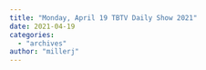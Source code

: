 ```yaml
---
title: "Monday, April 19 TBTV Daily Show 2021"
date: 2021-04-19
categories: 
  - "archives"
author: "millerj"
---
```



